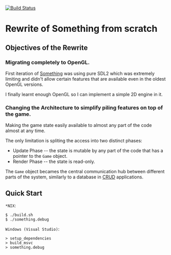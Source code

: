 [![Build Status](https://github.com/tsoding/something-rewrite/workflows/CI/badge.svg)](https://github.com/tsoding/something-rewrite/actions)

# Rewrite of Something from scratch

## Objectives of the Rewrite

### Migrating completely to OpenGL.

First iteration of [Something](https://github.com/tsoding/something) was using pure SDL2 which was extremely limiting and didn't allow certain features that are available even in the oldest OpenGL versions.

I finally learnt enough OpenGL so I can implement a simple 2D engine in it.

### Changing the Architecture to simplify piling features on top of the game.

Making the game state easily available to almost any part of the code almost at any time.

The only limitation is spliting the access into two distinct phases:
- Update Phase -- the state is mutable by any part of the code that has a pointer to the `Game` object.
- Render Phase -- the state is read-only.

The `Game` object becames the central communication hub between different parts of the system, similarly to a database in [CRUD](https://en.wikipedia.org/wiki/Create,_read,_update_and_delete) applications.

## Quick Start

`*NIX`:
```console
$ ./build.sh
$ ./something.debug
```

`Windows (Visual Studio)`:
```
> setup_dependencies
> build_msvc
> something.debug
```
